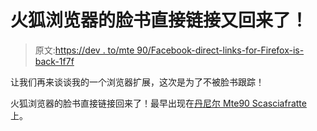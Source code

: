 # 火狐浏览器的脸书直接链接又回来了！

> 原文:[https://dev . to/mte 90/Facebook-direct-links-for-Firefox-is-back-1f7f](https://dev.to/mte90/facebook-direct-links-for-firefox-is-back-1f7f)

让我们再来谈谈我的一个浏览器扩展，这次是为了不被脸书跟踪！

火狐浏览器的脸书直接链接回来了！最早出现在[丹尼尔 Mte90 Scasciafratte](https://daniele.tech/eng) 上。
